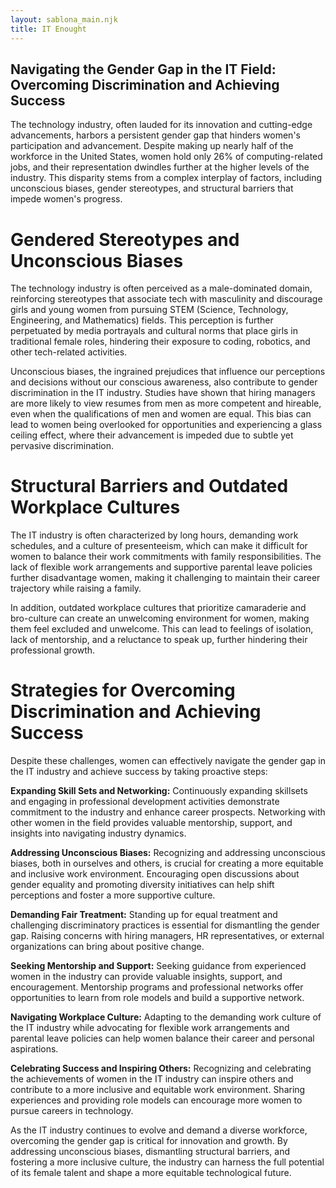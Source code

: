 ```yaml
---
layout: sablona_main.njk
title: IT Enought
---
```

## Navigating the Gender Gap in the IT Field: Overcoming Discrimination and Achieving Success

The technology industry, often lauded for its innovation and cutting-edge advancements, harbors a persistent gender gap that hinders women's participation and advancement. Despite making up nearly half of the workforce in the United States, women hold only 26% of computing-related jobs, and their representation dwindles further at the higher levels of the industry. This disparity stems from a complex interplay of factors, including unconscious biases, gender stereotypes, and structural barriers that impede women's progress.

# Gendered Stereotypes and Unconscious Biases

The technology industry is often perceived as a male-dominated domain, reinforcing stereotypes that associate tech with masculinity and discourage girls and young women from pursuing STEM (Science, Technology, Engineering, and Mathematics) fields. This perception is further perpetuated by media portrayals and cultural norms that place girls in traditional female roles, hindering their exposure to coding, robotics, and other tech-related activities.

Unconscious biases, the ingrained prejudices that influence our perceptions and decisions without our conscious awareness, also contribute to gender discrimination in the IT industry. Studies have shown that hiring managers are more likely to view resumes from men as more competent and hireable, even when the qualifications of men and women are equal. This bias can lead to women being overlooked for opportunities and experiencing a glass ceiling effect, where their advancement is impeded due to subtle yet pervasive discrimination.

# Structural Barriers and Outdated Workplace Cultures

The IT industry is often characterized by long hours, demanding work schedules, and a culture of presenteeism, which can make it difficult for women to balance their work commitments with family responsibilities. The lack of flexible work arrangements and supportive parental leave policies further disadvantage women, making it challenging to maintain their career trajectory while raising a family.

In addition, outdated workplace cultures that prioritize camaraderie and bro-culture can create an unwelcoming environment for women, making them feel excluded and unwelcome. This can lead to feelings of isolation, lack of mentorship, and a reluctance to speak up, further hindering their professional growth.

# Strategies for Overcoming Discrimination and Achieving Success

Despite these challenges, women can effectively navigate the gender gap in the IT industry and achieve success by taking proactive steps:

**Expanding Skill Sets and Networking:** Continuously expanding skillsets and engaging in professional development activities demonstrate commitment to the industry and enhance career prospects. Networking with other women in the field provides valuable mentorship, support, and insights into navigating industry dynamics.

**Addressing Unconscious Biases:** Recognizing and addressing unconscious biases, both in ourselves and others, is crucial for creating a more equitable and inclusive work environment. Encouraging open discussions about gender equality and promoting diversity initiatives can help shift perceptions and foster a more supportive culture.

**Demanding Fair Treatment:** Standing up for equal treatment and challenging discriminatory practices is essential for dismantling the gender gap. Raising concerns with hiring managers, HR representatives, or external organizations can bring about positive change.

**Seeking Mentorship and Support:** Seeking guidance from experienced women in the industry can provide valuable insights, support, and encouragement. Mentorship programs and professional networks offer opportunities to learn from role models and build a supportive network.

**Navigating Workplace Culture:** Adapting to the demanding work culture of the IT industry while advocating for flexible work arrangements and parental leave policies can help women balance their career and personal aspirations.

**Celebrating Success and Inspiring Others:** Recognizing and celebrating the achievements of women in the IT industry can inspire others and contribute to a more inclusive and equitable work environment. Sharing experiences and providing role models can encourage more women to pursue careers in technology.

As the IT industry continues to evolve and demand a diverse workforce, overcoming the gender gap is critical for innovation and growth. By addressing unconscious biases, dismantling structural barriers, and fostering a more inclusive culture, the industry can harness the full potential of its female talent and shape a more equitable technological future.